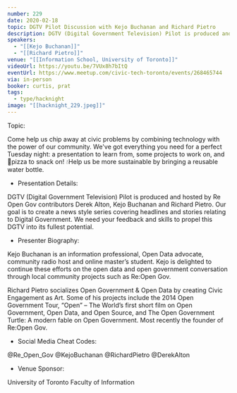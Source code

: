 ```yaml
---
number: 229
date: 2020-02-18
topic: DGTV Pilot Discussion with Kejo Buchanan and Richard Pietro
description: DGTV (Digital Government Television) Pilot is produced and hosted by Re Open Gov contributors Derek Alton, Kejo Buchanan and Richard Pietro. Our goal is to create a news style series covering headlines and stories relating to Digital Government. We need your feedback and skills to propel this DGTV into its fullest potential.
speakers:
  - "[[Kejo Buchanan]]"
  - "[[Richard Pietro]]"
venue: "[[Information School, University of Toronto]]"
videoUrl: https://youtu.be/7VUx8h7bItQ
eventUrl: https://www.meetup.com/civic-tech-toronto/events/268465744
via: in-person
booker: curtis, prat
tags:
  - type/hacknight
image: "[[hacknight_229.jpeg]]"
---
```


Topic:

Come help us chip away at civic problems by combining technology with the power of our community. We've got everything you need for a perfect Tuesday night: a presentation to learn from, some projects to work on, and 🍕pizza to snack on! 💧Help us be more sustainable by bringing a reusable water bottle.

+ Presentation Details:

DGTV (Digital Government Television) Pilot is produced and hosted by Re Open Gov contributors Derek Alton, Kejo Buchanan and Richard Pietro. Our goal is to create a news style series covering headlines and stories relating to Digital Government. We need your feedback and skills to propel this DGTV into its fullest potential.

+ Presenter Biography:

Kejo Buchanan is an information professional, Open Data advocate, community radio host and online master’s student. Kejo is delighted to continue these efforts on the open data and open government conversation through local community projects such as Re:Open Gov.

Richard Pietro socializes Open Government & Open Data by creating Civic Engagement as Art. Some of his projects include the 2014 Open Government Tour, “Open” – The World’s first short film on Open Government, Open Data, and Open Source, and The Open Government Turtle: A modern fable on Open Government. Most recently the founder of Re:Open Gov.

+ Social Media Cheat Codes:

@Re_Open_Gov @KejoBuchanan @RichardPietro @DerekAlton

+ Venue Sponsor:

University of Toronto Faculty of Information
